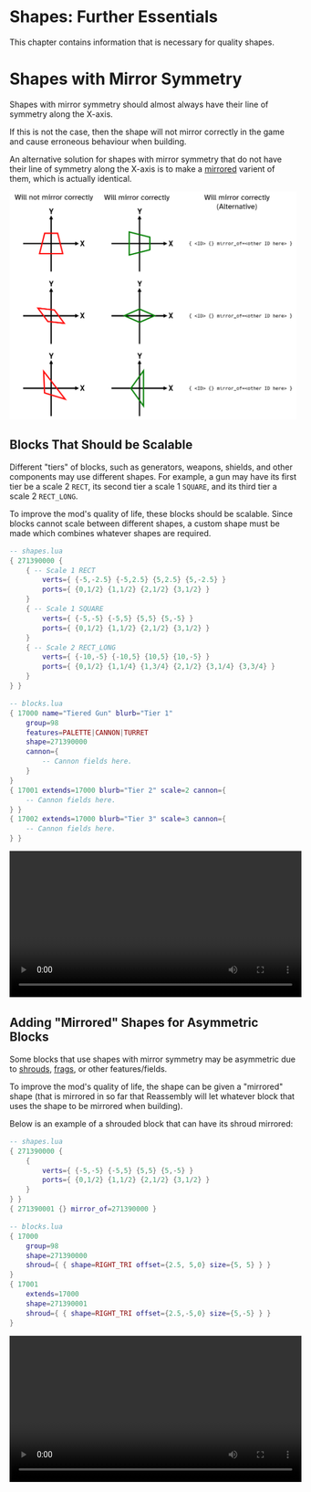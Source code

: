 # Shapes: Further Essentials

This chapter contains information that is necessary for quality shapes.

# Shapes with Mirror Symmetry

Shapes with mirror symmetry should almost always have their line of symmetry along the X-axis.

If this is not the case, then the shape will not mirror correctly in the game and cause erroneous behaviour when building.

An alternative solution for shapes with mirror symmetry that do not have their line of symmetry along the X-axis is to make a [mirrored](./mirrored_shapes.md) varient of them, which is actually identical.

![Mirror Symmetry](./diagrams/mirror_symmetry.png)

## Blocks That Should be Scalable

Different "tiers" of blocks, such as generators, weapons, shields, and other components may use different shapes. For example, a gun may have its first tier be a scale 2 `RECT`, its second tier a scale 1 `SQUARE`, and its third tier a scale 2 `RECT_LONG`.

To improve the mod's quality of life, these blocks should be scalable. Since blocks cannot scale between different shapes, a custom shape must be made which combines whatever shapes are required.

```lua
-- shapes.lua
{ 271390000 {
    { -- Scale 1 RECT
        verts={ {-5,-2.5} {-5,2.5} {5,2.5} {5,-2.5} }
        ports={ {0,1/2} {1,1/2} {2,1/2} {3,1/2} }
    }
    { -- Scale 1 SQUARE
        verts={ {-5,-5} {-5,5} {5,5} {5,-5} }
        ports={ {0,1/2} {1,1/2} {2,1/2} {3,1/2} }
    }
    { -- Scale 2 RECT_LONG
        verts={ {-10,-5} {-10,5} {10,5} {10,-5} }
        ports={ {0,1/2} {1,1/4} {1,3/4} {2,1/2} {3,1/4} {3,3/4} }
    }
} }
```

```lua
-- blocks.lua
{ 17000 name="Tiered Gun" blurb="Tier 1"
    group=98
    features=PALETTE|CANNON|TURRET
    shape=271390000
    cannon={
        -- Cannon fields here.
    }
}
{ 17001 extends=17000 blurb="Tier 2" scale=2 cannon={
    -- Cannon fields here.
} }
{ 17002 extends=17000 blurb="Tier 3" scale=3 cannon={
    -- Cannon fields here.
} }
```

<video height=256 controls>
  <source src="diagrams/blocks_that_should_be_scalable.mp4" type="video/mp4">
  Your browser does not support the video tag.
</video>

## Adding "Mirrored" Shapes for Asymmetric Blocks

Some blocks that use shapes with mirror symmetry may be asymmetric due to [shrouds](./shrouding.md), [frags](./fragments.md), or other features/fields.

To improve the mod's quality of life, the shape can be given a "mirrored" shape (that is mirrored in so far that Reassembly will let whatever block that uses the shape to be mirrored when building).

Below is an example of a shrouded block that can have its shroud mirrored:

```lua
-- shapes.lua
{ 271390000 {
    {
        verts={ {-5,-5} {-5,5} {5,5} {5,-5} }
        ports={ {0,1/2} {1,1/2} {2,1/2} {3,1/2} }
    }
} }
{ 271390001 {} mirror_of=271390000 }
```

```lua
-- blocks.lua
{ 17000
	group=98
	shape=271390000
	shroud={ { shape=RIGHT_TRI offset={2.5, 5,0} size={5, 5} } }
}
{ 17001
	extends=17000
	shape=271390001
	shroud={ { shape=RIGHT_TRI offset={2.5,-5,0} size={5,-5} } }
}
```

<video height=256 controls>
  <source src="diagrams/adding_mirrored_shapes_for_asymmetric_blocks.mp4" type="video/mp4">
  Your browser does not support the video tag.
</video>